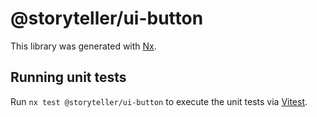 # @storyteller/ui-button

This library was generated with [Nx](https://nx.dev).

## Running unit tests

Run `nx test @storyteller/ui-button` to execute the unit tests via [Vitest](https://vitest.dev/).
